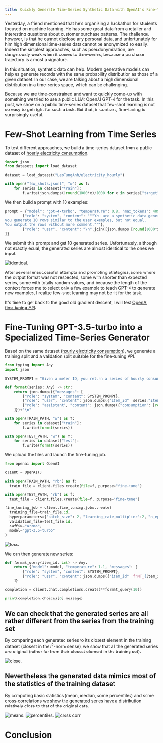 ```yaml
---
title: Quickly Generate Time-Series Synthetic Data with OpenAI's Fine-Tuning API
---
```


Yesterday, a friend mentioned that he's organizing a hackathon for students focused on machine learning.
He has some great data from a retailer and interesting questions about customer purchase patterns.
The challenge, however, is that he cannot disclose any personal data, and unfortunately for him high dimensional time-series data cannot be anonymized so easily.
Indeed the simplest approaches, such as pseudonymization, are dangerously weak when it comes to time-series, because a purchase trajectory is almost a signature.

In this situation, synthetic data can help.
Modern generative models can help us generate records with the same probability distribution as those of a given dataset.
In our case, we are talking about a high dimensional distribution in a time-series space, which can be challenging.

Because we are time-constrained and want to quickly come-up with something we tried to use a public LLM: OpenAI GPT-4 for the task.
In this post, we show on a public time-series dataset that few-shot learning is not so easy to get right for such a task.
But that, in contrast, fine-tuning is surprisingly useful.

# Few-Shot Learning from Time Series

To test different approaches, we build a time-series dataset from a public dataset of [hourly electricity consumption](https://huggingface.co/datasets/LeoTungAnh/electricity_hourly).

```python
import json
from datasets import load_dataset

dataset = load_dataset("LeoTungAnh/electricity_hourly")

with open("few_shots.jsonl", "w") as f:
    for series in dataset["train"]:
        f.write(json.dumps([round(1000*x)/1000 for x in series["target"][:100]])+"\n")
```

We then build a prompt with 10 examples:
```python
prompt = {"model": "gpt-4-turbo", "temperature": 0.8, "max_tokens": 4096, "messages": [
        {"role": "system", "content": """You are a synthetic data generator,
you generate 10 rows similar to the user examples, but not equal.
You output the rows without more comment."""},
        {"role": "user", "content": "\n".join([json.dumps([round(1000*x)/1000 for x in series["target"][:100]]) for series in dataset["train"]][:10])},
]}
```
We submit this prompt and get 10 generated series.
Unfortunately, although not exactly equal, the generated series are almost identical to the ones we input.

![identical](/images/identical_2.png "Original and generated series are identical").

After several unsuccessful attempts and prompting strategies, some where the output format was not respected, some with shorter than expected series, some with totally random values, and because the length of the context forces me to select only a few example to teach GPT-4 to generate new examples, I realize few-shot learning may not be fit for the task.

It's time to get back to the good old gradient descent, I will test [OpenAI fine-tuning API](https://platform.openai.com/docs/guides/fine-tuning).

# Fine-Tuning GPT-3.5-turbo into a Specialized Time-Series Generator

Based on the same dataset ([hourly electricity consumption](https://huggingface.co/datasets/LeoTungAnh/electricity_hourly)), we generate a training split and a validation split suitable for the fine-tuning API.

```python
from typing import Any
import json

SYSTEM_PROMPT = "Given a meter ID, you return a series of hourly consumptions given as a json string."

def format(series: Any) -> str:
    return json.dumps({"messages": [
        {"role": "system", "content": SYSTEM_PROMPT},
        {"role": "user", "content": json.dumps({"item_id": series["item_id"]})},
        {"role": "assistant", "content": json.dumps({"consumption": [round(1000*x)/1000 for x in series["target"][:100]]})}
    ]})+"\n"

with open(TRAIN_PATH, "w") as f:
    for series in dataset["train"]:
        f.write(format(series))

with open(TEST_PATH, "w") as f:
    for series in dataset["test"]:
        f.write(format(series))
```

We upload the files and launch the fine-tuning job.

```python
from openai import OpenAI

client = OpenAI()

with open(TRAIN_PATH, "rb") as f:
  train_file = client.files.create(file=f, purpose="fine-tune")

with open(TEST_PATH, "rb") as f:
  test_file = client.files.create(file=f, purpose="fine-tune")

fine_tuning_job = client.fine_tuning.jobs.create(
  training_file=train_file.id,
  hyperparameters={"batch_size": 2, "learning_rate_multiplier":2, "n_epochs": 10},
  validation_file=test_file.id,
  suffix="arena",
  model="gpt-3.5-turbo"
)

```
![loss](/images/loss.png "After a few epochs, the loss was slightly reduced").

We can then generate new series:

```python
def format_query(item_id: int) -> Any:
    return {"model": model, "temperature": 1.1, "messages": [
        {"role": "system", "content": SYSTEM_PROMPT},
        {"role": "user", "content": json.dumps({"item_id": f"MT_{item_id}"})},
    ]}

completion = client.chat.completions.create(**format_query(10))

print(completion.choices[0].message)
```

## We can check that the generated series are all rather different from the series from the training set

By comparing each generated series to its closest element in the training dataset (closest in the $l^2$-norm sense), we show that all the generated series are original (rather far from their closest element in the training set).

<!-- ![close](/images/closest_1.png "Series are close but rather different"). -->
![close](/images/closest_2.png "Series are close but rather different").

## Nevertheless the generated data mimics most of the statistics of the training dataset

By computing basic statistics (mean, median, some percentiles) and some cross-correlations we show the generated series have a distribution relatively close to that of the original data.

![means](/images/means.png "Means are close").
![percentiles](/images/percentiles.png "Percentiles are close").
![cross corr](/images/cross_corr.png "Cross correlations are close").

# Conclusion 